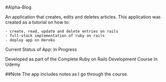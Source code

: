 #Alpha-Blog

An application that creates, edits and deletes articles. This application was created as a tutorial on how to:

	- create, read, update and delete entries on rails
	- full-stack implementation of ruby on rails
	- deploy app on Heroku

Current Status of App: In Progress

Developed as part of the Complete Ruby on Rails Development Course In Udemy

##Note
The app includes notes as I go through the course.